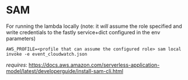 # SAM

For running the lambda locally (note: it *will* assume the role specified 
and write credentials to the fastly service+dict configured in the env 
parameters)

```
AWS_PROFILE=<profile that can assume the configured role> sam local invoke -e event_cloudwatch.json
```


*requires*: https://docs.aws.amazon.com/serverless-application-model/latest/developerguide/install-sam-cli.html
